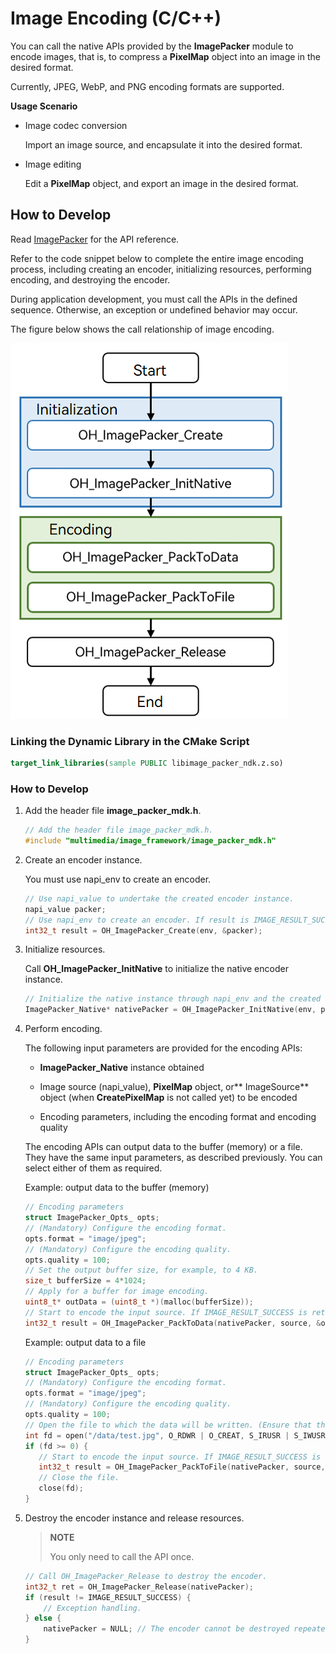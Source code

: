 # Image Encoding (C/C++)

You can call the native APIs provided by the **ImagePacker** module to encode images, that is, to compress a **PixelMap** object into an image in the desired format.

Currently, JPEG, WebP, and PNG encoding formats are supported.

**Usage Scenario**

- Image codec conversion

  Import an image source, and encapsulate it into the desired format.
- Image editing

  Edit a **PixelMap** object, and export an image in the desired format.

## How to Develop

Read [ImagePacker](../../reference/apis-image-kit/image__packer__mdk_8h.md) for the API reference.

Refer to the code snippet below to complete the entire image encoding process, including creating an encoder, initializing resources, performing encoding, and destroying the encoder.

During application development, you must call the APIs in the defined sequence. Otherwise, an exception or undefined behavior may occur.  

The figure below shows the call relationship of image encoding.

![Call relationship of image encoding](figures/image-encode-native.png)

### Linking the Dynamic Library in the CMake Script

``` cmake
target_link_libraries(sample PUBLIC libimage_packer_ndk.z.so)
```

### How to Develop

1. Add the header file **image_packer_mdk.h**.

   ```cpp
   // Add the header file image_packer_mdk.h.
   #include "multimedia/image_framework/image_packer_mdk.h"
   ```
2. Create an encoder instance.

   You must use napi_env to create an encoder.

   ```cpp
   // Use napi_value to undertake the created encoder instance.
   napi_value packer;
   // Use napi_env to create an encoder. If result is IMAGE_RESULT_SUCCESS, the encoder is created.
   int32_t result = OH_ImagePacker_Create(env, &packer);
   ```
3. Initialize resources.

   Call **OH_ImagePacker_InitNative** to initialize the native encoder instance.

   ```cpp
   // Initialize the native instance through napi_env and the created encoder instance.
   ImagePacker_Native* nativePacker = OH_ImagePacker_InitNative(env, packer);
   ```
4. Perform encoding.

   The following input parameters are provided for the encoding APIs:

   - **ImagePacker_Native** instance obtained

   - Image source (napi_value), **PixelMap** object, or** ImageSource** object (when **CreatePixelMap** is not called yet) to be encoded

   - Encoding parameters, including the encoding format and encoding quality
     
   The encoding APIs can output data to the buffer (memory) or a file. They have the same input parameters, as described previously. You can select either of them as required.

   Example: output data to the buffer (memory)
   ```cpp
   // Encoding parameters
   struct ImagePacker_Opts_ opts;
   // (Mandatory) Configure the encoding format.
   opts.format = "image/jpeg";
   // (Mandatory) Configure the encoding quality.
   opts.quality = 100;
   // Set the output buffer size, for example, to 4 KB.
   size_t bufferSize = 4*1024;
   // Apply for a buffer for image encoding.
   uint8_t* outData = (uint8_t *)(malloc(bufferSize));
   // Start to encode the input source. If IMAGE_RESULT_SUCCESS is returned, the encoding is successful. In this case, bufferSize indicates the size of the buffer used for encoding.
   int32_t result = OH_ImagePacker_PackToData(nativePacker, source, &opts, outData, &bufferSize);
   ```
   Example: output data to a file
   ```cpp
   // Encoding parameters
   struct ImagePacker_Opts_ opts;
   // (Mandatory) Configure the encoding format.
   opts.format = "image/jpeg";
   // (Mandatory) Configure the encoding quality.
   opts.quality = 100;
   // Open the file to which the data will be written. (Ensure that the application has the permission to access the file path.)
   int fd = open("/data/test.jpg", O_RDWR | O_CREAT, S_IRUSR | S_IWUSR);
   if (fd >= 0) {
      // Start to encode the input source. If IMAGE_RESULT_SUCCESS is returned, the encoding is successful.
      int32_t result = OH_ImagePacker_PackToFile(nativePacker, source, &opts, fd);  
      // Close the file. 
      close(fd);
   }
   ```
5. Destroy the encoder instance and release resources.

   > **NOTE**
   >
   > You only need to call the API once.

   ```c++
   // Call OH_ImagePacker_Release to destroy the encoder.
   int32_t ret = OH_ImagePacker_Release(nativePacker);
   if (result != IMAGE_RESULT_SUCCESS) {
       // Exception handling.
   } else {
       nativePacker = NULL; // The encoder cannot be destroyed repeatedly.
   }
   ```

